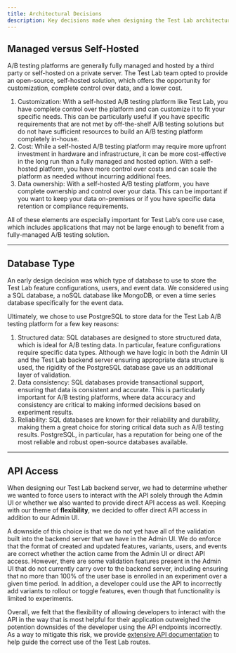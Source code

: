 ```yaml
---
title: Architectural Decisions
description: Key decisions made when designing the Test Lab architecture.
---
```


## Managed versus Self-Hosted

A/B testing platforms are generally fully managed and hosted by a third party or self-hosted on a private server. The Test Lab team opted to provide an open-source, self-hosted solution, which offers the opportunity for customization, complete control over data, and a lower cost.

1. Customization: With a self-hosted A/B testing platform like Test Lab, you have complete control over the platform and can customize it to fit your specific needs. This can be particularly useful if you have specific requirements that are not met by off-the-shelf A/B testing solutions but do not have sufficient resources to build an A/B testing platform completely in-house.
2. Cost: While a self-hosted A/B testing platform may require more upfront investment in hardware and infrastructure, it can be more cost-effective in the long run than a fully managed and hosted option. With a self-hosted platform, you have more control over costs and can scale the platform as needed without incurring additional fees.
3. Data ownership: With a self-hosted A/B testing platform, you have complete ownership and control over your data. This can be important if you want to keep your data on-premises or if you have specific data retention or compliance requirements.

All of these elements are especially important for Test Lab’s core use case, which includes applications that may not be large enough to benefit from a fully-managed A/B testing solution.

---

## Database Type

An early design decision was which type of database to use to store the Test Lab feature configurations, users, and event data. We considered using a SQL database, a noSQL database like MongoDB, or even a time series database specifically for the event data.

Ultimately, we chose to use PostgreSQL to store data for the Test Lab A/B testing platform for a few key reasons:

1. Structured data: SQL databases are designed to store structured data, which is ideal for A/B testing data. In particular, feature configurations require specific data types. Although we have logic in both the Admin UI and the Test Lab backend server ensuring appropriate data structure is used, the rigidity of the PostgreSQL database gave us an additional layer of validation.
2. Data consistency: SQL databases provide transactional support, ensuring that data is consistent and accurate. This is particularly important for A/B testing platforms, where data accuracy and consistency are critical to making informed decisions based on experiment results.
3. Reliability: SQL databases are known for their reliability and durability, making them a great choice for storing critical data such as A/B testing results. PostgreSQL, in particular, has a reputation for being one of the most reliable and robust open-source databases available.

---

## API Access

When designing our Test Lab backend server, we had to determine whether we wanted to force users to interact with the API solely through the Admin UI or whether we also wanted to provide direct API access as well. Keeping with our theme of **flexibility**, we decided to offer direct API access in addition to our Admin UI.

A downside of this choice is that we do not yet have all of the validation built into the backend server that we have in the Admin UI. We do enforce that the format of created and updated features, variants, users, and events are correct whether the action came from the Admin UI or direct API access. However, there are some validation features present in the Admin UI that do not currently carry over to the backend server, including ensuring that no more than 100% of the user base is enrolled in an experiment over a given time period. In addition, a developer could use the API to incorrectly add variants to rollout or toggle features, even though that functionality is limited to experiments.

Overall, we felt that the flexibility of allowing developers to interact with the API in the way that is most helpful for their application outweighed the potention downsides of the developer using the API endpoints incorrectly. As a way to mitigate this risk, we provide [extensive API documentation](/docs/api-docs) to help guide the correct use of the Test Lab routes.
